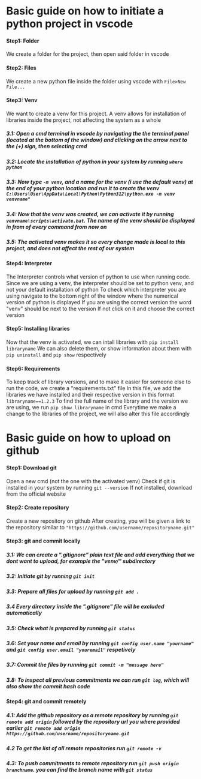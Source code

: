 # Basic guide on how to initiate a python project in vscode

#### Step1: Folder
We create a folder for the project, then open said folder in vscode

#### Step2: Files
We create a new python file  inside the folder using vscode with `File>New File...`

#### Step3: Venv
We want to create a venv for this project. A venv allows for installation of libraries inside the project, not affecting the system as a whole
##### 3.1: Open a cmd terminal in vscode by navigating the the terminal panel (located at the bottom of the window) and clicking on the arrow next to the (+) sign, then selecting cmd
##### 3.2: Locate the installation of python in your system by running `where python`
##### 3.3: Now type `-m venv`, and a name for the venv (i use the default venv) at the end of your python location and run it to create the venv `C:\Users\User\AppData\Local\Python\Python312\python.exe -m venv venvname"`
##### 3.4: Now that the venv was created, we can activate it by running `venvname\scripts\activate.bat`. The name of the venv should be displayed in from of every command from now on
##### 3.5: The activated venv makes it so every change made is local to this project, and does not affect the rest of our system

#### Step4: Interpreter
The Interpreter controls what version of python to use when running code. Since we are using a venv, the interpreter should be set to python venv, and not your default installation of python
To check which interpreter you are using navigate to the bottom right of the window where the numerical version of python is displayed
If you are using the correct version the word "venv" should be next to the version
If not click on it and choose the correct version

#### Step5: Installing libraries
Now that the venv is activated, we can intall libraries with `pip install libraryname`
We can also delete them, or show information about them with `pip uninstall` and `pip show` respectively

#### Step6: Requirements
To keep track of library versions, and to make it easier for someone else to run the code, we create a "requirements.txt" file
In this file, we add the libraries we have installed and their respective version in this format `libraryname==1.2.3`
To find the full name of the library and the version we are using, we run `pip show libraryname` in cmd
Everytime we make a change to the libraries of the project, we will also alter this file accordingly

# Basic guide on how to upload on github

#### Step1: Download git
Open a new cmd (not the one with the activated venv)
Check if git is installed in your system by running `git --version`
If not installed, download from the official website

#### Step2: Create repository
Create a new repository on github
After creating, you will be given a link to the repository similar to `"https://github.com/username/repositoryname.git"`

#### Step3: git and commit locally
##### 3.1: We can create a ".gitignore" plain text file and add everything that we dont want to upload, for example the "venv/" subdirectory
##### 3.2: Initiate git by running `git init`
##### 3.3: Prepare all files for upload by running `git add .`
##### 3.4 Every directory inside the ".gitignore" file will be excluded automatically
##### 3.5: Check what is prepared by running `git status`
##### 3.6: Set your name and email by running `git config user.name "yourname"` and `git config user.email "youremail"` respetively
##### 3.7: Commit the files by running `git commit -m "message here"`
##### 3.8: To inspect all previous commitments we can run `git log`, which will also show the commit hash code 

#### Step4: git and commit remotely
##### 4.1: Add the github repository as a remote repository by running `git remote add origin` followed by the repository url you where provided earlier `git remote add origin https://github.com/username/repositoryname.git`
##### 4.2 To get the list of all remote repositories run `git remote -v`
##### 4.3: To push commitments to remote repository run `git push origin branchname`. you can find the branch name with  `git status`
